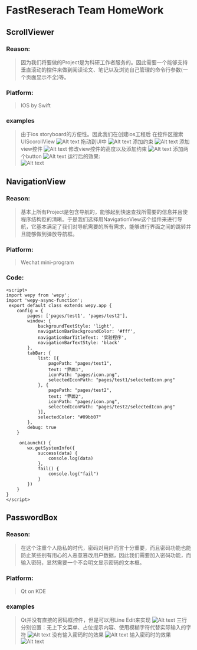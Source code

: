 # FastReserach Team HomeWork
## ScrollViewer

### Reason:
> 因为我们将要做的Project是为科研工作者服务的。因此需要一个能够支持垂直滚动的控件来做到阅读论文、笔记以及浏览自己管理的命令行参数(一个页面显示不全)等。
### Platform:
> IOS by Swift

### examples
>由于ios storyboard的方便性。因此我们在创建ios工程后 在控件区搜索UIScorollView
![Alt text](img/1.png)
拖动到UI中
![Alt text](img/2.png)
添加约束
![Alt text](img/3.png)
添加view控件
![Alt text](img/4.png)
修改view控件的高度以及添加约束
![Alt text](img/6.png)
添加两个button
![Alt text](img/7.png)
运行后的效果:\
![Alt text](img/8.gif)

## NavigationView
 ### Reason:
> 基本上所有Project是包含导航的，能够起到快速查找所需要的信息并且使程序结构贬的清晰。于是我们选择用NavigationView这个组件来进行导航，它基本满足了我们对导航需要的所有需求，能够进行界面之间的跳转并且能够做到弹放导航框。
### Platform:
>Wechat mini-program
### Code:
```
<script>
import wepy from 'wepy';
import 'wepy-async-function';
 export default class extends wepy.app {
    config = {
        pages: ['pages/test1', 'pages/test2'],
        window: {
            backgroundTextStyle: 'light',
            navigationBarBackgroundColor: '#fff',
            navigationBarTitleText: '实验程序',
            navigationBarTextStyle: 'black'
        },
        tabBar: {
            list: [{
                pagePath: "pages/test1",
                text: "界面1",
                iconPath: "pages/icon.png",
                selectedIconPath: "pages/test1/selectedIcon.png"
            }, {
                pagePath: "pages/test2",
                text: "界面2",
                iconPath: "pages/icon.png",
                selectedIconPath: "pages/test2/selectedIcon.png"
            }],
            selectedColor: "#09bb07"
        },
        debug: true
    }

     onLaunch() {
        wx.getSystemInfo({
            success(data) {
                console.log(data)
            },
            fail() {
                console.log("fail")
            }
        })
    }
}
</script>
```
## PasswordBox

### Reason:
>  在这个注重个人隐私的时代，密码对用户而言十分重要，而且密码功能也能防止某些别有用心的人恶意篡改用户数据，因此我们需要加入密码功能，而输入密码，显然需要一个不会明文显示密码的文本框。
### Platform:
> Qt on KDE

### examples
>Qt并没有直接的密码框控件，但是可以用Line Edit来实现
![Alt text](img/9.png)
三行分别设置：无上下文菜单、占位提示内容、使用模糊字符代替实际输入的字符
![Alt text](img/10.png)
没有输入密码时的效果
![Alt text](img/11.png)
输入密码时的效果
![Alt text](img/12.png)